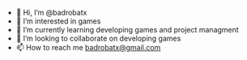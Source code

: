- 👋 Hi, I’m @badrobatx
- 👀 I’m interested in games
- 🌱 I’m currently learning developing games and project managment
- 💞️ I’m looking to collaborate on developing games
- 📫 How to reach me badrobatx@gmail.com
